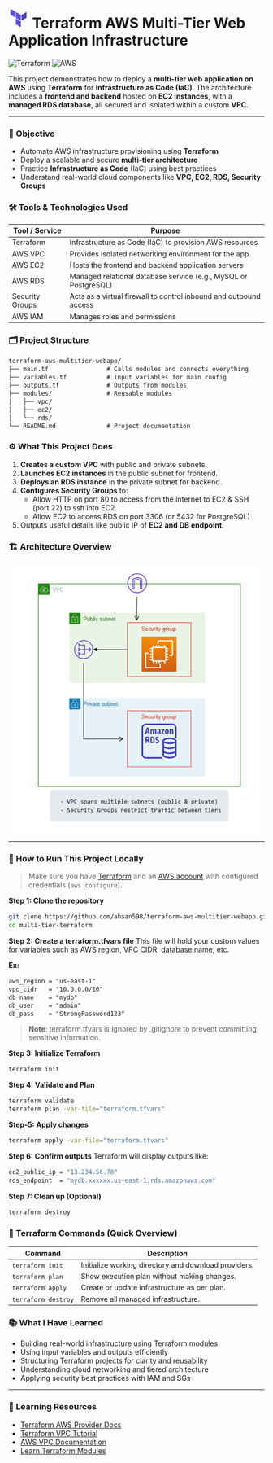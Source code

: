 # 	<img src="https://raw.githubusercontent.com/devicons/devicon/master/icons/terraform/terraform-original.svg" alt="Terraform" width="40"/> Terraform AWS Multi-Tier Web Application Infrastructure


![Terraform](https://img.shields.io/badge/Terraform-623CE4?style=for-the-badge&logo=terraform&logoColor=white)
![AWS](https://img.shields.io/badge/AWS-FF9900?style=for-the-badge&logo=amazonaws&logoColor=white)


This project demonstrates how to deploy a **multi-tier web application on AWS** using **Terraform** for **Infrastructure as Code (IaC)**. The architecture includes a **frontend and backend** hosted on **EC2 instances**, with a **managed RDS database**, all secured and isolated within a custom **VPC**.

---

### 🎯 Objective

- Automate AWS infrastructure provisioning using **Terraform**
- Deploy a scalable and secure **multi-tier architecture**
- Practice **Infrastructure as Code** (IaC) using best practices
- Understand real-world cloud components like **VPC, EC2, RDS, Security Groups**


### 🛠️ Tools & Technologies Used

| Tool / Service | Purpose                                                           |
|----------------|-------------------------------------------------------------------|
| Terraform      | Infrastructure as Code (IaC) to provision AWS resources           |
| AWS VPC        | Provides isolated networking environment for the app              |
| AWS EC2        | Hosts the frontend and backend application servers                |
| AWS RDS        | Managed relational database service (e.g., MySQL or PostgreSQL)   |
| Security Groups| Acts as a virtual firewall to control inbound and outbound access |
| AWS IAM        | Manages roles and permissions                                     |


### 🗂️ Project Structure

```
terraform-aws-multitier-webapp/
├── main.tf                # Calls modules and connects everything
├── variables.tf           # Input variables for main config
├── outputs.tf             # Outputs from modules
├── modules/               # Reusable modules
│   ├── vpc/
│   ├── ec2/
│   └── rds/
└── README.md              # Project documentation
```


### ⚙️ What This Project Does

1. **Creates a custom VPC** with public and private subnets.
2. **Launches EC2 instances** in the public subnet for frontend.
3. **Deploys an RDS instance** in the private subnet for backend.
4. **Configures Security Groups** to:
   - Allow HTTP on port 80 to access from the internet to EC2 & SSH (port 22) to ssh into EC2.
   - Allow EC2 to access RDS on port 3306 (or 5432 for PostgreSQL)
5. Outputs useful details like public IP of **EC2 and DB endpoint**.


### 🏗️ Architecture Overview

![Project Diagram](https://github.com/ahsan598/terraform-aws-multitier-webapp/blob/main/screenshots/multi-tier%20app.png)

---

### 🚀 How to Run This Project Locally

> Make sure you have [Terraform](https://developer.hashicorp.com/terraform/downloads) and an [AWS account](https://aws.amazon.com/) with configured credentials (`aws configure`).


**Step 1: Clone the repository**
```bash
git clone https://github.com/ahsan598/terraform-aws-multitier-webapp.git
cd multi-tier-terraform
```

**Step 2: Create a terraform.tfvars file**
This file will hold your custom values for variables such as AWS region, VPC CIDR, database name, etc.

**Ex:**
```hcl
aws_region = "us-east-1"
vpc_cidr   = "10.0.0.0/16"
db_name    = "mydb"
db_user    = "admin"
db_pass    = "StrongPassword123"
```

> **Note**: terraform.tfvars is ignored by .gitignore to prevent committing sensitive information.


**Step 3: Initialize Terraform**
```bash
terraform init
```

**Step 4: Validate and Plan**
```bash
terraform validate
terraform plan -var-file="terraform.tfvars"
```

**Step-5: Apply changes**
```bash
terraform apply -var-file="terraform.tfvars"
```

**Step 6: Confirm outputs**
Terraform will display outputs like:
```bash
ec2_public_ip = "13.234.56.78"
rds_endpoint  = "mydb.xxxxxx.us-east-1.rds.amazonaws.com"
```

**Step 7: Clean up (Optional)**
```bash
terraform destroy
```


### 🧪 Terraform Commands (Quick Overview)

| Command             | Description                                          |
|---------------------|------------------------------------------------------|
| `terraform init`    | Initialize working directory and download providers. |
| `terraform plan`    | Show execution plan without making changes.          |
| `terraform apply`   | Create or update infrastructure as per plan.         |
| `terraform destroy` | Remove all managed infrastructure.                   |


### 📚 What I Have Learned
- Building real-world infrastructure using Terraform modules
- Using input variables and outputs efficiently
- Structuring Terraform projects for clarity and reusability
- Understanding cloud networking and tiered architecture
- Applying security best practices with IAM and SGs

---

### 🔗 Learning Resources
- [Terraform AWS Provider Docs](https://registry.terraform.io/providers/hashicorp/aws/latest/docs)
- [Terraform VPC Tutorial](https://developer.hashicorp.com/terraform/tutorials/aws-get-started/aws-create)
- [AWS VPC Documentation](https://docs.aws.amazon.com/vpc/)
- [Learn Terraform Modules](https://developer.hashicorp.com/terraform/language/modules)

